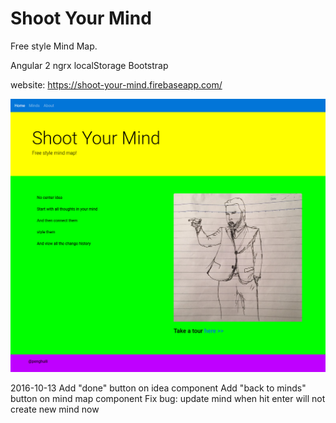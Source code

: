 # Shoot Your Mind

Free style Mind Map.

Angular 2
ngrx
localStorage
Bootstrap

website: https://shoot-your-mind.firebaseapp.com/

![Alt text](/home_page.png?raw=true "Home page")

2016-10-13
Add "done" button on idea component
Add "back to minds" button on mind map component
Fix bug: update mind when hit enter will not create new mind now